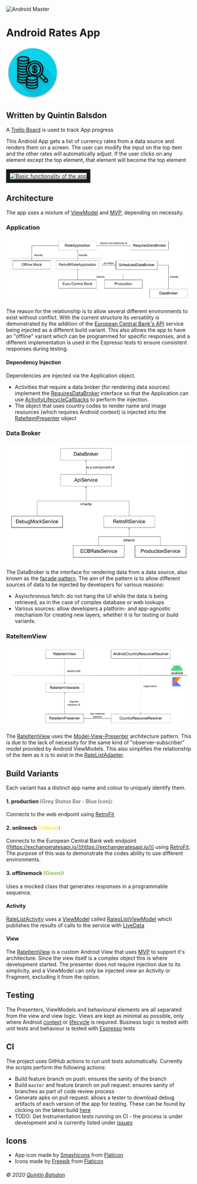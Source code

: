 ![Android Master](https://github.com/qbalsdon/currency_list_app/workflows/Android%20Master/badge.svg?branch=master&event=push)
# Android Rates App
![Rates App Icon](app/src/main/res/mipmap-xxhdpi/ic_launcher_round.png "Rates App Icon")

## Written by Quintin Balsdon
A [Trello Board](https://trello.com/b/GtrPNW8y/rates-app) is used to track App progress

This Android App gets a list of currency rates from a data source and renders them on a screen. The user can modify the input on the top item and the other rates will automatically adjust. If the user clicks on any element except the top element, that element will become the top element
<br/>
<br/>
<a href="http://www.youtube.com/watch?feature=player_embedded&v=-5BXo8nmboY" target="_blank">
    <img src="http://img.youtube.com/vi/-5BXo8nmboY/0.jpg" alt="Basic functionality of the app" width="240" height="180" border="10" />
</a>

## Architecture
The app uses a mixture of [ViewModel](https://developer.android.com/topic/libraries/architecture/viewmodel) and [MVP](https://en.wikipedia.org/wiki/Model%E2%80%93view%E2%80%93presenter), depending on necessity.

### Application

![Application Architecture](Architecture_Application.png "Application Architecture")

The reason for the relationship is to allow several different environments to exist without conflict. With the current structure its versatility is demonstrated by the addition of the [European Central Bank's API](https://exchangeratesapi.io/) service being injected as a different build variant. This also allows the app to have an "offline" variant which can be programmed for specific responses, and a different implementation is used in the Espresso tests to ensure consistent responses during testing.

#### Dependency Injection
Dependencies are injected via the Application object.
* Activities that require a data broker (for rendering data sources) implement the [RequiresDataBroker](app/src/main/java/com/balsdon/ratesapp/dataBroker/RequiresDataBroker.kt) interface so that the Application can use [ActivityLifecycleCallbacks](https://developer.android.com/reference/android/app/Application.ActivityLifecycleCallbacks) to perform the injection.
* The object that uses country codes to render name and image resources (which requires Android context) is injected into the [RateItemPresenter](app/src/main/java/com/balsdon/ratesapp/rateItem/RateItemPresenter.kt) object

### Data Broker

![Application Architecture: Data Broker](Architecture_DataBroker.png "Application Architecture: Data Broker")

The DataBroker is the interface for rendering data from a data source, also known as the [façade pattern](https://en.wikipedia.org/wiki/Facade_pattern). The aim of the pattern is to allow different sources of data to be injected by developers for various reasons:
* Asynchronous fetch: do not hang the UI while the data is being retrieved, as in the case of complex database or web lookups
* Various sources: allow developers a platform- and app-agnostic mechanism for creating new layers, whether it is for testing or build variants.

### RateItemView

![Application Architecture: RateItemView](Architecture_RateItemView.png "Application Architecture: RateItemView")

The [RateItemView](app/src/main/java/com/balsdon/ratesapp/rateItem/RateItemView.kt) uses the [Model-View-Presenter](https://en.wikipedia.org/wiki/Model%E2%80%93view%E2%80%93presenter) architecture pattern. This is due to the lack of necessity for the same kind of "observer-subscriber" model provided by Android ViewModels. This also simplifies the relationship of the item as it is to exist in the [RateListAdapter](app/src/main/java/com/balsdon/ratesapp/view/RateListAdapter.kt).

## Build Variants

Each variant has a distinct app name and colour to uniquely identify them.

#### 1. production <span style="color:#808080">(Grey Status Bar - Blue Icon)</span>:
Connects to the web endpoint using [RetroFit](https://square.github.io/retrofit/)

#### 2. onlineecb <span style="color:#FFEB3B">(Yellow)</span>:
Connects to the European Central Bank web endpoint ([https://exchangeratesapi.io/](https://exchangeratesapi.io/)) using [RetroFit](https://square.github.io/retrofit/). The purpose of this was to demonstrate the codes ability to use different environments.

#### 3. offlinemock <span style="color:#8BC34A">(Green)</span>:
Uses a mocked class that generates responses in a programmable sequence.

#### Activity
[RateListActivity](https://github.com/qbalsdon/currency_list_app/blob/master/app/src/main/java/com/balsdon/ratesapp/view/RateListActivity.kt) uses a [ViewModel](https://developer.android.com/topic/libraries/architecture/viewmodel) called [RatesListViewModel](app/src/main/java/com/balsdon/ratesapp/view/viewModel/RateListViewModel.kt) which publishes the results of calls to the service with [LiveData](https://developer.android.com/topic/libraries/architecture/livedata)

#### View
The [RateItemView](https://github.com/qbalsdon/currency_list_app/blob/master/app/src/main/java/com/balsdon/ratesapp/rateItem/RateItemView.kt) is a custom Android View that uses [MVP](https://en.wikipedia.org/wiki/Model%E2%80%93view%E2%80%93presenter) to support it's architecture. Since the view itself is a complex object this is where development started. The presenter does not require injection due to its simplicity, and a ViewModel can only be injected view an Activity or Fragment, excluding it from the option.

## Testing
The Presenters, ViewModels and behavioural elements are all separated from the view and view logic. Views are kept as minimal as possible, only where Android [context](https://developer.android.com/reference/android/content/Context) or [lifecycle](https://developer.android.com/guide/components/activities/activity-lifecycle) is required. Business logic is tested with unit tests and behaviour is tested with [Espresso](https://developer.android.com/training/testing/espresso) tests

## CI
The project uses GitHub actions to run unit tests automatically. Currently the scripts perform the following actions:
* Build feature branch on push: ensures the sanity of the branch
* Build `master` and feature branch on pull request: ensures sanity of branches as part of code review process
* Generate apks on pull request: allows a tester to download debug artifacts of each version of the app for testing. These can be found by clicking on the latest build [here](https://github.com/qbalsdon/currency_list_app/actions?query=workflow%3A%22Android+Pull+Request+%26+Master+CI%22)
* TODO: Get Instrumentation tests running on CI - the process is under development and is currently listed under [issues](https://github.com/qbalsdon/currency_list_app/issues/16)

## Icons
* App icon made by [Smashicons](https://www.flaticon.com/authors/smashicons) from [Flaticon](https://www.flaticon.com/)
* Icons made by [Freepik](https://www.flaticon.com/authors/freepik) from [Flaticon](https://www.flaticon.com/)


###### &copy; 2020 [Quintin Balsdon](https://www.linkedin.com/in/qbalsdon/)